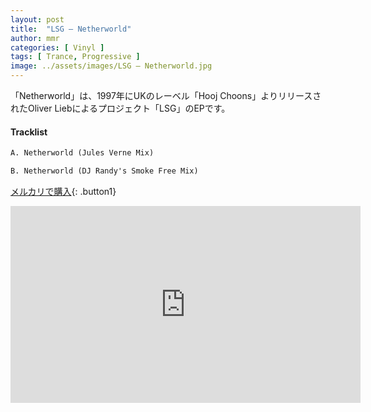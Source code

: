 ```yaml
---
layout: post
title:  "LSG – Netherworld"
author: mmr
categories: [ Vinyl ]
tags: [ Trance, Progressive ]
image: ../assets/images/LSG – Netherworld.jpg
---
```


「Netherworld」は、1997年にUKのレーベル「Hooj Choons」よりリリースされたOliver Liebによるプロジェクト「LSG」のEPです。

#### Tracklist
```md
A. Netherworld (Jules Verne Mix)

B. Netherworld (DJ Randy's Smoke Free Mix)
```

[メルカリで購入](https://jp.mercari.com/item/m39575231114?afid=6142608987){: .button1}

<iframe width="560" height="315" src="https://www.youtube.com/embed/cbOub9r1kI4?si=BlDX0vcPtQ_KuVBc" title="YouTube video player" frameborder="0" allow="accelerometer; autoplay; clipboard-write; encrypted-media; gyroscope; picture-in-picture; web-share" referrerpolicy="strict-origin-when-cross-origin" allowfullscreen></iframe>